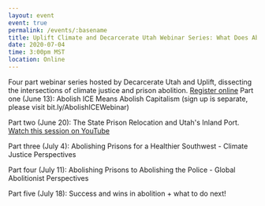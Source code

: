 ```yaml
---
layout: event
event: true
permalink: /events/:basename
title: Uplift Climate and Decarcerate Utah Webinar Series: What Does Abolition Look Like? Climate Justice Perspecitves on a Free World
date: 2020-07-04
time: 3:00pm MST
location: Online
---
```


Four part webinar series hosted by Decarcerate Utah and Uplift, dissecting the intersections of climate justice and prison abolition.
[Register online](bit.ly/upliftabolition)
Part one (June 13): Abolish ICE Means Abolish Capitalism
(sign up is separate, please visit bit.ly/AbolishICEWebinar)

Part two (June 20): The State Prison Relocation and Utah's Inland Port. [Watch this session on YouTube](https://youtu.be/lHPbVa3nJkk)

Part three (July 4): Abolishing Prisons for a Healthier Southwest - Climate Justice Perspectives

Part four (July 11): Abolishing Prisons to Abolishing the Police - Global Abolitionist Perspectives

Part five (July 18): Success and wins in abolition + what to do next!
